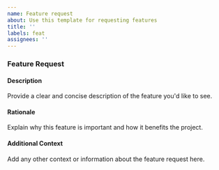```yaml
---
name: Feature request
about: Use this template for requesting features
title: ''
labels: feat
assignees: ''
---
```


### Feature Request

#### Description

Provide a clear and concise description of the feature you'd like to see.

#### Rationale

Explain why this feature is important and how it benefits the project.

#### Additional Context

Add any other context or information about the feature request here.
